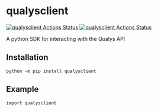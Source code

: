 # qualysclient 
[![qualysclient Actions Status](https://img.shields.io/readthedocs/qualysclient?style=plastic)](https://github.com/woodtechie1428/qualysclient/actions)
[![qualysclient Actions Status](https://img.shields.io/github/workflow/status/woodtechie1428/qualysclient/Publish%20Python%20%F0%9F%90%8D%20distributions%20%F0%9F%93%A6%20to%20PyPI?style=plastic)](https://github.com/woodtechie1428/qualysclient/actions)

A python SDK for interacting with the Qualys API

## Installation
```
python -m pip install qualysclient
```

## Example 

```
import qualysclient

```
